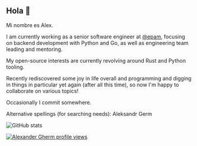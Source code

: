 ## Hola 👋

Mi nombre es Alex.

I am currently working as a senior software engineer at [@epam](https://github.com/epam), focusing on backend development with Python and Go, as well as engineering team leading and mentoring.

My open-source interests are currently revolving around Rust and Python tooling.

Recently rediscovered some joy in life overall and programming and digging in things in particular yet again (after all this time), so now I'm happy to collaborate on various topics!

Occasionally I commit somewhere.

Alternative spellings (for searching needs): Aleksandr Germ

![GitHub stats](https://github-readme-stats.vercel.app/api?username=flyaroundme&show_icons=true&bg_color=00000000)


[![Alexander Gherm profile views](https://u8views.com/api/v1/github/profiles/1743477/views/pixel.svg)](https://u8views.com/github/flyaroundme)

